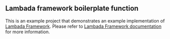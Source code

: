 ## Lambada framework boilerplate function

This is an example project that demonstrates an example implementation of [Lambada Framework](https://github.com/lambadaframework/lambadaframework). Please refer to [Lambada Framework documentation](https://github.com/lambadaframework/lambadaframework/blob/master/README.md) for more information.